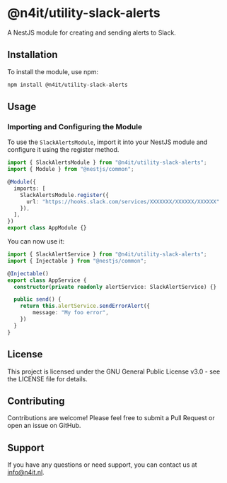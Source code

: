 # @n4it/utility-slack-alerts
A NestJS module for creating and sending alerts to Slack.

## Installation
To install the module, use npm:

```bash
npm install @n4it/utility-slack-alerts
```

## Usage


### Importing and Configuring the Module
To use the `SlackAlertsModule`, import it into your NestJS module and configure it using the register method.

```typescript
import { SlackAlertsModule } from "@n4it/utility-slack-alerts";
import { Module } from "@nestjs/common";

@Module({
  imports: [
    SlackAlertsModule.register({
      url: "https://hooks.slack.com/services/XXXXXXX/XXXXXX/XXXXXX"
    }),
  ],
})
export class AppModule {}
```

You can now use it:

```typescript
import { SlackAlertService } from "@n4it/utility-slack-alerts";
import { Injectable } from "@nestjs/common";

@Injectable()
export class AppService {
  constructor(private readonly alertService: SlackAlertService) {}

  public send() {
    return this.alertService.sendErrorAlert({
        message: "My foo error",
    })
  }
}
```

## License
This project is licensed under the GNU General Public License v3.0 - see the LICENSE file for details.

## Contributing
Contributions are welcome! Please feel free to submit a Pull Request or open an issue on GitHub.

## Support
If you have any questions or need support, you can contact us at [info@n4it.nl](mailto:info@n4it.nl).
